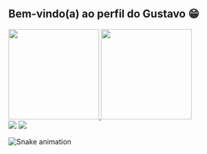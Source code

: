 ## Bem-vindo(a) ao perfil do Gustavo 😁

 <div>
   <a href="https://github.com/gusta7pires">
   <img height="180em" src="https://github-readme-stats.vercel.app/api?username=gusta7pires&show_icons=true&theme=tokyonight&include_all_commits=true&count_private=true"/>
    <img height="180em" src="https://github-readme-stats.vercel.app/api/top-langs/?username=gusta7pires&hide=HTML&langs_count=8&layout=compact&theme=react&border_radius=10&size_weight=0.5&count_weight=0.5&exclude_repo=github-readme-stats"/>


 
 
</div>
  <a href = "mailto:gpires94@gmail.com"><img src="https://img.shields.io/badge/-Gmail-%23333?style=for-the-badge&logo=gmail&logoColor=red" target="_blank"></a>
  <a href="https://www.linkedin.com/in/gustavopiresbezerra" target="_blank"><img src="https://img.shields.io/badge/-LinkedIn-%230077B5?style=for-the-badge&logo=linkedin&logoColor=white" target="_blank"></a> 
 
  ![Snake animation](https://github.com/gusta7pires/gusta7pires/blob/output/github-contribution-grid-snake.svg)

</div>
